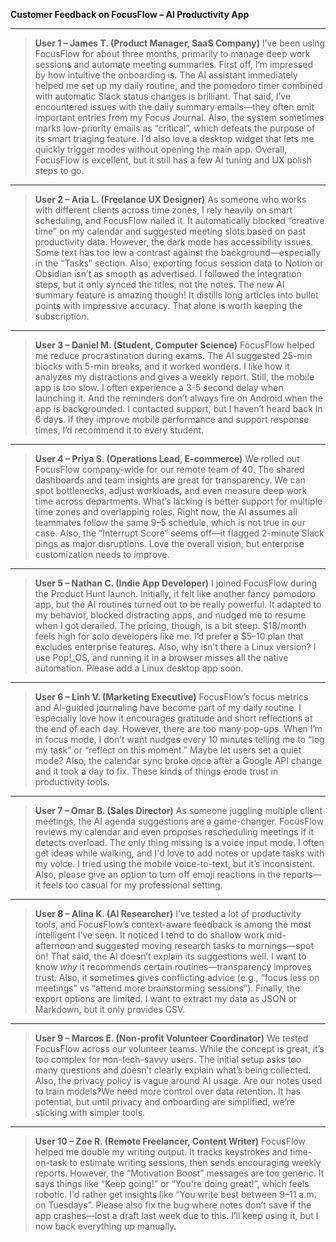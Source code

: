 **Customer Feedback on FocusFlow – AI Productivity App**

---

> **User 1 – James T. (Product Manager, SaaS Company)**
> I’ve been using FocusFlow for about three months, primarily to manage deep work sessions and automate meeting summaries. First off, I’m impressed by how intuitive the onboarding is. The AI assistant immediately helped me set up my daily routine, and the pomodoro timer combined with automatic Slack status changes is brilliant.
> That said, I’ve encountered issues with the daily summary emails—they often omit important entries from my Focus Journal. Also, the system sometimes marks low-priority emails as “critical”, which defeats the purpose of its smart triaging feature. I’d also love a desktop widget that lets me quickly trigger modes without opening the main app. Overall, FocusFlow is excellent, but it still has a few AI tuning and UX polish steps to go.

---

> **User 2 – Aria L. (Freelance UX Designer)**
> As someone who works with different clients across time zones, I rely heavily on smart scheduling, and FocusFlow nailed it. It automatically blocked “creative time” on my calendar and suggested meeting slots based on past productivity data.
> However, the dark mode has accessibility issues. Some text has too low a contrast against the background—especially in the “Tasks” section. Also, exporting focus session data to Notion or Obsidian isn’t as smooth as advertised. I followed the integration steps, but it only synced the titles, not the notes.
> The new AI summary feature is amazing though! It distills long articles into bullet points with impressive accuracy. That alone is worth keeping the subscription.

---

> **User 3 – Daniel M. (Student, Computer Science)**
> FocusFlow helped me reduce procrastination during exams. The AI suggested 25-min blocks with 5-min breaks, and it worked wonders. I like how it analyzes my distractions and gives a weekly report.
> Still, the mobile app is too slow. I often experience a 3-5 second delay when launching it. And the reminders don’t always fire on Android when the app is backgrounded. I contacted support, but I haven’t heard back in 6 days.
> If they improve mobile performance and support response times, I’d recommend it to every student.

---

> **User 4 – Priya S. (Operations Lead, E-commerce)**
> We rolled out FocusFlow company-wide for our remote team of 40. The shared dashboards and team insights are great for transparency. We can spot bottlenecks, adjust workloads, and even measure deep work time across departments.
> What’s lacking is better support for multiple time zones and overlapping roles. Right now, the AI assumes all teammates follow the same 9–5 schedule, which is not true in our case. Also, the “Interrupt Score” seems off—it flagged 2-minute Slack pings as major disruptions.
> Love the overall vision, but enterprise customization needs to improve.

---

> **User 5 – Nathan C. (Indie App Developer)**
> I joined FocusFlow during the Product Hunt launch. Initially, it felt like another fancy pomodoro app, but the AI routines turned out to be really powerful. It adapted to my behavior, blocked distracting apps, and nudged me to resume when I got derailed.
> The pricing, though, is a bit steep. $18/month feels high for solo developers like me. I’d prefer a $5–10 plan that excludes enterprise features.
> Also, why isn’t there a Linux version? I use Pop!_OS, and running it in a browser misses all the native automation. Please add a Linux desktop app soon.

---

> **User 6 – Linh V. (Marketing Executive)**
> FocusFlow’s focus metrics and AI-guided journaling have become part of my daily routine. I especially love how it encourages gratitude and short reflections at the end of each day.
> However, there are too many pop-ups. When I’m in focus mode, I don’t want nudges every 10 minutes telling me to “log my task” or “reflect on this moment.” Maybe let users set a quiet mode?
> Also, the calendar sync broke once after a Google API change and it took a day to fix. These kinds of things erode trust in productivity tools.

---

> **User 7 – Omar B. (Sales Director)**
> As someone juggling multiple client meetings, the AI agenda suggestions are a game-changer. FocusFlow reviews my calendar and even proposes rescheduling meetings if it detects overload.
> The only thing missing is a voice input mode. I often get ideas while walking, and I'd love to add notes or update tasks with my voice. I tried using the mobile voice-to-text, but it’s inconsistent.
> Also, please give an option to turn off emoji reactions in the reports—it feels too casual for my professional setting.

---

> **User 8 – Alina K. (AI Researcher)**
> I’ve tested a lot of productivity tools, and FocusFlow’s context-aware feedback is among the most intelligent I’ve seen. It noticed I tend to do shallow work mid-afternoon and suggested moving research tasks to mornings—spot on!
> That said, the AI doesn’t explain its suggestions well. I want to know *why* it recommends certain routines—transparency improves trust. Also, it sometimes gives conflicting advice (e.g., “focus less on meetings” vs “attend more brainstorming sessions”).
> Finally, the export options are limited. I want to extract my data as JSON or Markdown, but it only provides CSV.

---

> **User 9 – Marcos E. (Non-profit Volunteer Coordinator)**
> We tested FocusFlow across our volunteer teams. While the concept is great, it’s too complex for non-tech-savvy users. The initial setup asks too many questions and doesn’t clearly explain what’s being collected.
> Also, the privacy policy is vague around AI usage. Are our notes used to train models?We need more control over data retention.
> It has potential, but until privacy and onboarding are simplified, we’re sticking with simpler tools.

---

> **User 10 – Zoe R. (Remote Freelancer, Content Writer)**
> FocusFlow helped me double my writing output. It tracks keystrokes and time-on-task to estimate writing sessions, then sends encouraging weekly reports.
> However, the “Motivation Boost” messages are too generic. It says things like “Keep going!” or “You're doing great!”, which feels robotic. I'd rather get insights like “You write best between 9–11 a.m. on Tuesdays”.
> Please also fix the bug where notes don’t save if the app crashes—lost a draft last week due to this. I’ll keep using it, but I now back everything up manually.